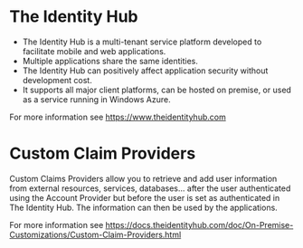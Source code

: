 
# The Identity Hub

- The Identity Hub is a multi-tenant service platform developed to facilitate mobile and web applications.
- Multiple applications share the same identities. 
- The Identity Hub can positively affect application security without development cost. 
- It supports all major client platforms, can be hosted on premise, or used as a service running in Windows Azure.

For more information see <a href="https://www.theidentityhub.com" target="_blank">https://www.theidentityhub.com</a>

# Custom Claim Providers

Custom Claims Providers allow you to retrieve and add user information from external resources, services, databases... after the user authenticated using the Account Provider 
but before the user is set as authenticated in The Identity Hub. The information can then be used by the applications.

For more information see <a href="https://docs.theidentityhub.com/doc/On-Premise-Customizations/Custom-Claim-Providers.html" target="_blank">https://docs.theidentityhub.com/doc/On-Premise-Customizations/Custom-Claim-Providers.html</a> 

